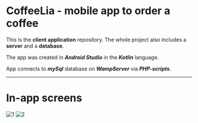 # CoffeeLia - mobile app to order a coffee

This is the __client application__ repository. The whole project also includes a __server__ and a __database__.

The app was created in ___Android Studio___ in the ___Kotlin___ language.

App connects to ___mySql___ database on ___WampServer___ via ___PHP-scripts___.
_____
# In-app screens
![1](https://user-images.githubusercontent.com/75181512/186203326-bee6bd2f-e428-448d-8521-c2f58fcdc7f0.png)
![2](https://user-images.githubusercontent.com/75181512/186203413-72000feb-2d1b-4b65-87fb-f59ab91d79a9.png)
